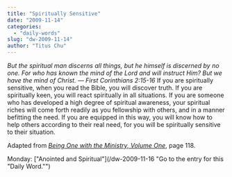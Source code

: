 ```yaml
---
title: "Spiritually Sensitive"
date: "2009-11-14"
categories: 
  - "daily-words"
slug: "dw-2009-11-14"
author: "Titus Chu"
---
```


_But the spiritual man discerns all things, but he himself is discerned by no one. For who has known the mind of the Lord and will instruct Him? But we have the mind of Christ. — First Corinthians 2:15-16_ If you are spiritually sensitive, when you read the Bible, you will discover truth. If you are spiritually keen, you will react spiritually in all situations. If you are someone who has developed a high degree of spiritual awareness, your spiritual riches will come forth readily as you fellowship with others, and in a manner befitting the need. If you are equipped in this way, you will know how to help others according to their real need, for you will be spiritually sensitive to their situation.

Adapted from _[Being One with the Ministry, Volume One](/book-one-with-the-ministry-vol-1 "Go to the entry for this book.")_, page 118.

Monday: ["Anointed and Spiritual"](/dw-2009-11-16 "Go to the entry for this "Daily Word."")

